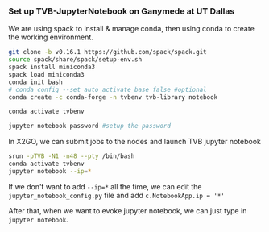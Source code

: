 
### Set up TVB-JupyterNotebook on Ganymede at UT Dallas

We are using spack to install & manage conda, then using conda to create the working environment.
```bash
git clone -b v0.16.1 https://github.com/spack/spack.git
source spack/share/spack/setup-env.sh
spack install miniconda3
spack load miniconda3
conda init bash
# conda config --set auto_activate_base false #optional
conda create -c conda-forge -n tvbenv tvb-library notebook

conda activate tvbenv

jupyter notebook password #setup the password
```

In X2GO, we can submit jobs to the nodes and launch TVB jupyter notebook
```bash
srun -pTVB -N1 -n48 --pty /bin/bash
conda activate tvbenv
jupyter notebook --ip=*

```

If we don't want to add `--ip=*` all the time, we can edit the `jupyter_notebook_config.py` file and add `c.NotebookApp.ip = '*'`

After that, when we want to evoke jupyter notebook, we can just type in `jupyter notebook`.


